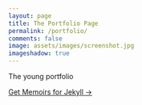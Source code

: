 ```yaml
---
layout: page
title: The Portfolio Page
permalink: /portfolio/
comments: false
image: assets/images/screenshot.jpg
imageshadow: true
---
```


The young portfolio

<a target="_blank" href="https://bootstrapstarter.com/jekyll-theme-memoirs/" class="btn btn-dark"> Get Memoirs for Jekyll &rarr;</a>
